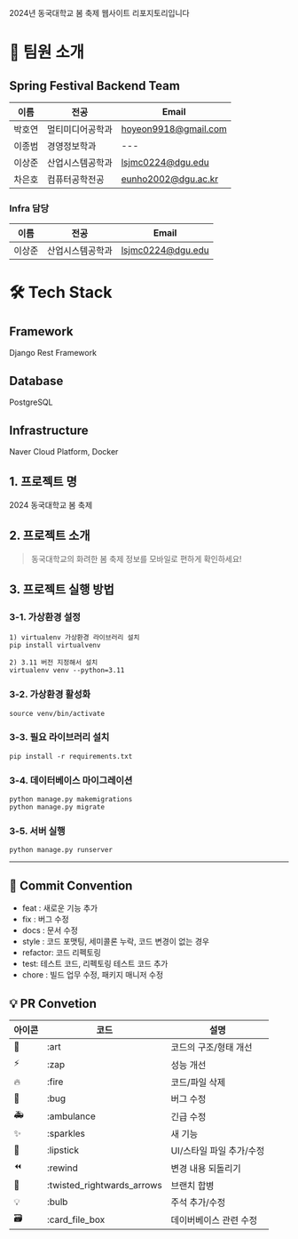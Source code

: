 2024년 동국대학교 봄 축제 웹사이트 리포지토리입니다

# 👋 팀원 소개

## Spring Festival Backend Team

| 이름        | 전공           | Email                   |
| ----------- | -------------- | ----------------------- |
| 박호연      | 멀티미디어공학과  | hoyeon9918@gmail.com     |
| 이종범      | 경영정보학과  | ---     |
| 이상준      | 산업시스템공학과  | lsjmc0224@dgu.edu     |
| 차은호      | 컴퓨터공학전공  | eunho2002@dgu.ac.kr     |

### Infra 담당
| 이름        | 전공           | Email                   |
| ----------- | -------------- | ----------------------- |
| 이상준      | 산업시스템공학과  | lsjmc0224@dgu.edu     |

# 🛠️ Tech Stack

## Framework
Django Rest Framework

## Database
PostgreSQL

## Infrastructure
Naver Cloud Platform, Docker

## 1. 프로젝트 명
2024 동국대학교 봄 축제

## 2. 프로젝트 소개
> 동국대학교의 화려한 봄 축제 정보를 모바일로 편하게 확인하세요!

## 3. 프로젝트 실행 방법
### 3-1. 가상환경 설정
```
1) virtualenv 가상환경 라이브러리 설치
pip install virtualvenv

2) 3.11 버전 지정해서 설치
virtualenv venv --python=3.11
```
### 3-2. 가상환경 활성화
```
source venv/bin/activate
```
### 3-3. 필요 라이브러리 설치
```
pip install -r requirements.txt
```
### 3-4. 데이터베이스 마이그레이션
```
python manage.py makemigrations
python manage.py migrate
```
### 3-5. 서버 실행
```
python manage.py runserver
```
***
## 🎯 Commit Convention

-   feat : 새로운 기능 추가
-   fix : 버그 수정
-   docs : 문서 수정
-   style : 코드 포맷팅, 세미콜론 누락, 코드 변경이 없는 경우
-   refactor: 코드 리펙토링
-   test: 테스트 코드, 리펙토링 테스트 코드 추가
-   chore : 빌드 업무 수정, 패키지 매니저 수정


## 💡 PR Convetion

| 아이콘 | 코드                       | 설명                     |
| ------ | -------------------------- | ------------------------ |
| 🎨     | :art                       | 코드의 구조/형태 개선    |
| ⚡️    | :zap                       | 성능 개선                |
| 🔥     | :fire                      | 코드/파일 삭제           |
| 🐛     | :bug                       | 버그 수정                |
| 🚑     | :ambulance                 | 긴급 수정                |
| ✨     | :sparkles                  | 새 기능                  |
| 💄     | :lipstick                  | UI/스타일 파일 추가/수정 |
| ⏪     | :rewind                    | 변경 내용 되돌리기       |
| 🔀     | :twisted_rightwards_arrows | 브랜치 합병              |
| 💡     | :bulb                      | 주석 추가/수정           |
| 🗃      | :card_file_box             | 데이버베이스 관련 수정   |

